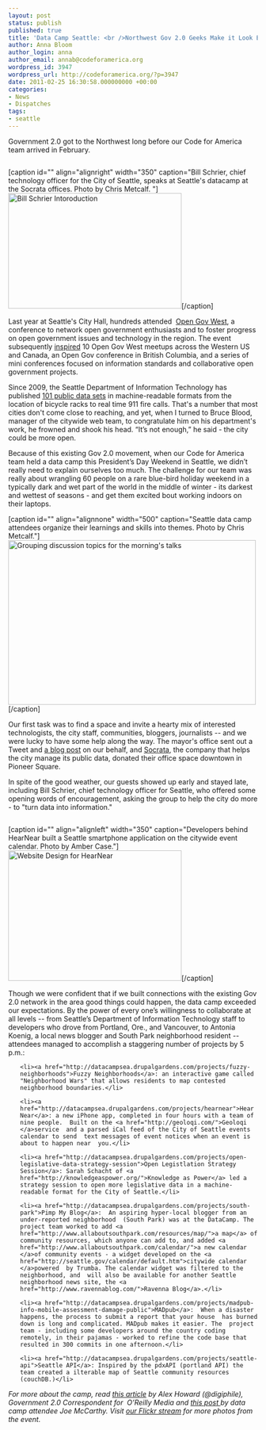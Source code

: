 ```yaml
---
layout: post
status: publish
published: true
title: 'Data Camp Seattle: <br />Northwest Gov 2.0 Geeks Make it Look Easy'
author: Anna Bloom
author_login: anna
author_email: annab@codeforamerica.org
wordpress_id: 3947
wordpress_url: http://codeforamerica.org/?p=3947
date: 2011-02-25 16:30:58.000000000 +00:00
categories:
- News
- Dispatches
tags:
- seattle
---
```

Government 2.0 got to the Northwest long before our Code for America team arrived in February.

<div style="float: right;">



[caption id="" align="alignright" width="350" caption="Bill Schrier, chief technology officer for the City of Seattle, speaks at Seattle&#39;s datacamp at the Socrata offices. Photo by Chris Metcalf. "]<a title="Bill Schrier Intoroduction by chrismetcalf, on Flickr" href="http://www.flickr.com/photos/chrismetcalf/5463186516/"><img class="alignright" src="http://farm6.static.flickr.com/5058/5463186516_76031cfa42.jpg" alt="Bill Schrier Intoroduction" width="350" height="233" /></a>[/caption]



</div>

Last year at Seattle's City Hall, hundreds attended  <a href="http://seattletimes.nwsource.com/html/opinion/2011332851_guest15schacht.html">Open Gov West</a>,  a conference to network open government enthusiasts and to foster progress on open government issues and technology in the region. The event subsequently <a href="http://opengovwest.org/about/">inspired</a> 10 Open Gov West meetups across the Western US and Canada, an Open Gov conference in British Columbia, and a series of mini conferences focused on information  standards and collaborative open government projects.

<!--more-->

Since 2009, the Seattle Department of Information Technology has published <a href="http://data.seattle.gov/">101 public data sets</a> in machine-readable formats from the location of bicycle racks to real time 911 fire calls. That's a number that most cities don't come close to reaching, and yet, when I turned to Bruce Blood, manager of the citywide web team, to congratulate him on his department's work, he frowned and shook his head. “It’s  not enough,” he said - the city could be more open.



Because of this existing Gov 2.0 movement, when our Code for America team held a data camp this President’s Day Weekend in Seattle, we didn’t really need to explain ourselves too much. The challenge for our team was really about wrangling 60 people on a rare blue-bird holiday weekend in a typically dark and wet part of the world in the middle of winter - its darkest and wettest of seasons - and get them excited bout working indoors on their laptops.



[caption id="" align="alignnone" width="500" caption="Seattle data camp attendees organize their learnings and skills into themes. Photo by Chris Metcalf."]<a title="Grouping discussion topics for the morning's talks by chrismetcalf, on Flickr" href="http://www.flickr.com/photos/chrismetcalf/5462587059/"><img class="aligncenter" src="http://farm6.static.flickr.com/5294/5462587059_cfb2e24689.jpg" alt="Grouping discussion topics for the morning's talks" width="500" height="332" /></a>[/caption]



Our first task was to find a space and invite a hearty mix of interested technologists, the city staff, communities, bloggers, journalists -- and we were lucky to have some help along the way. The mayor's office sent out a Tweet and <a href="http://mayormcginn.seattle.gov/code-for-america-needs-you/">a blog post</a> on our behalf, and <a href="http://www.socrata.com/">Socrata</a>, the company that helps the city manage its public data, donated their office space downtown in Pioneer Square.



In spite of the good weather, our guests showed up early and stayed late, including Bill Schrier, chief technology officer for Seattle, who offered some opening words of encouragement, asking the group to help the city do more - to "turn data into information."

<div style="float: right;">



[caption id="" align="alignleft" width="350" caption="Developers behind HearNear built a Seattle smartphone application on the citywide event calendar. Photo by Amber Case."]<a title="Website Design for HearNear by caseorganic, on Flickr" href="http://www.flickr.com/photos/caseorganic/5459537029/"><img class="alignright" src="http://farm6.static.flickr.com/5019/5459537029_f40079e2b2.jpg" alt="Website Design for HearNear" width="350" height="263" /></a>[/caption]



</div>

Though we were confident that if we built connections with the existing Gov 2.0 network in the area good things could happen, the data camp exceeded our expectations. By the power of every one’s willingness to collaborate at all levels -- from Seattle’s Department of Information Technology staff to developers who drove from Portland, Ore., and Vancouver, to Antonia Koenig, a local news blogger and South Park neighborhood resident -- attendees managed to accomplish a staggering number of  projects by 5 p.m.:

<ul>

	<li><a href="http://datacampsea.drupalgardens.com/projects/fuzzy-neighborhoods">Fuzzy Neighborhoods</a>: an interactive game called "Neighborhood Wars" that allows residents to map contested neighborhood boundaries.</li>

	<li><a href="http://datacampsea.drupalgardens.com/projects/hearnear">Hear Near</a>: a new iPhone app, completed in four hours with a team of nine people.  Built on the <a href="http://geoloqi.com/">Geoloqi </a>service  and a parsed iCal feed of the City of Seattle events calendar to send  text messages of event notices when an event is about to happen near  you.</li>

	<li><a href="http://datacampsea.drupalgardens.com/projects/open-legislative-data-strategy-session">Open Legistlation Strategy Session</a>: Sarah Schacht of <a href="http://knowledgeaspower.org/">Knowledge as Power</a> led a strategy session to open more legislative data in a machine-readable format for the City of Seattle.</li>

	<li><a href="http://datacampsea.drupalgardens.com/projects/south-park">Pimp My Blog</a>:  An aspiring hyper-local blogger from an under-reported neighborhood  (South Park) was at the DataCamp. The project team worked to add <a href="http://www.allaboutsouthpark.com/resources/map/">a map</a> of community resources, which anyone can add to, and added <a href="http://www.allaboutsouthpark.com/calendar/">a new calendar </a>of community events - a widget developed on the <a href="http://seattle.gov/calendar/default.htm">citywide calendar </a>powered  by Trumba. The calendar widget was filtered to the neighborhood, and  will also be available for another Seattle neighborhood news site, the <a href="http://www.ravennablog.com/">Ravenna Blog</a>.</li>

	<li><a href="http://datacampsea.drupalgardens.com/projects/madpub-info-mobile-assessment-damage-public">MADpub</a>:  When a disaster happens, the process to submit a report that your house  has burned down is long and complicated. MADpub makes it easier. The  project team - including some developers around the country coding  remotely, in their pajamas - worked to refine the code base that  resulted in 300 commits in one afternoon.</li>

	<li><a href="http://datacampsea.drupalgardens.com/projects/seattle-api">Seattle API</a>: Inspired by the pdxAPI (portland API) the team created a ilterable map of Seattle community resources (couchDB.)</li>

</ul>

<em>For more about the camp, read <a href="http://gumption.typepad.com/blog/2011/02/civic-hacktivism-at-data-camp-seattle.html">this article</a> by Alex Howard (@digiphile), Government 2.0 Correspondent for  O’Reilly Media and <a href="http://gov20.govfresh.com/civic-developers-gather-to-code-for-america-at-data-camps/">this post </a>by data camp attendee Joe McCarthy. Visit <a href="http://www.flickr.com/groups/cfasea/">our Flickr stream</a></em><em> for more photos from the event.</em>
